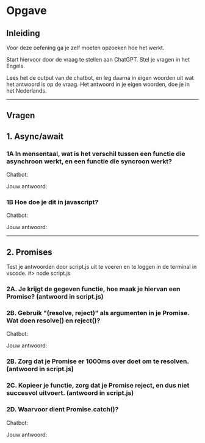 # Opgave

## Inleiding

Voor deze oefening ga je zelf moeten opzoeken hoe het werkt.

Start hiervoor door de vraag te stellen aan ChatGPT. Stel je vragen in het Engels.

Lees het de output van de chatbot, en leg daarna in eigen woorden uit wat het antwoord is op de vraag. Het antwoord in je eigen woorden, doe je in het Nederlands.

---

## Vragen

## 1. Async/await

### 1A In mensentaal, wat is het verschil tussen een functie die asynchroon werkt, en een functie die syncroon werkt?

Chatbot:

Jouw antwoord:

### 1B Hoe doe je dit in javascript?

Chatbot:

Jouw antwoord:

---

## 2. Promises
Test je antwoorden door script.js uit te voeren en te loggen in de terminal in vscode.
#> node script.js

### 2A. Je krijgt de gegeven functie, hoe maak je hiervan een Promise? (antwoord in script.js)

### 2B. Gebruik "(resolve, reject)" als argumenten in je Promise. Wat doen resolve() en reject()?

Chatbot:

Jouw antwoord:

### 2B. Zorg dat je Promise er 1000ms over doet om te resolven. (antwoord in script.js)

### 2C. Kopieer je functie, zorg dat je Promise reject, en dus niet succesvol uitvoert. (antwoord in script.js)

### 2D. Waarvoor dient Promise.catch()?

Chatbot:

Jouw antwoord:
